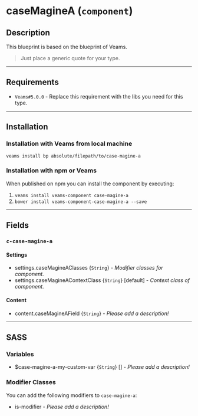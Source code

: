 
# caseMagineA (`component`)

## Description

This blueprint is based on the blueprint of Veams.

> Just place a generic quote for your type.

-----------

## Requirements
- `Veams#5.0.0` - Replace this requirement with the libs you need for this type.

-----------

## Installation

### Installation with Veams from local machine

`veams install bp absolute/filepath/to/case-magine-a`

### Installation with npm or Veams

When published on npm you can install the component by executing:

1. `veams install veams-component case-magine-a`
2. `bower install veams-component-case-magine-a --save`

-----------

## Fields

### `c-case-magine-a`

#### Settings
- settings.caseMagineAClasses {`String`} - _Modifier classes for component._
- settings.caseMagineAContextClass {`String`} [default] - _Context class of component._ 

#### Content
- content.caseMagineAField {`String`} - _Please add a description!_

------------

## SASS

### Variables

- $case-magine-a-my-custom-var {`String`} [] - _Please add a description!_

### Modifier Classes

You can add the following modifiers to `case-magine-a`:
- is-modifier - _Please add a description!_
